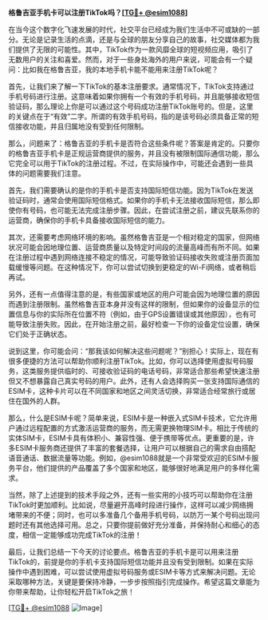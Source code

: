 **格鲁吉亚手机卡可以注册TikTok吗？[[TG💪+ @esim1088](https://t.me/s/esim1088)]**

在当今这个数字化飞速发展的时代，社交平台已经成为我们生活中不可或缺的一部分。无论是记录生活的点滴，还是与全球的朋友分享自己的故事，社交媒体都为我们提供了无限的可能性。其中，TikTok作为一款风靡全球的短视频应用，吸引了无数用户的关注和喜爱。然而，对于一些身处海外的用户来说，可能会有一个疑问：比如我在格鲁吉亚，我的本地手机卡能不能用来注册TikTok呢？

首先，让我们来了解一下TikTok的基本注册要求。通常情况下，TikTok支持通过手机号码进行注册。这意味着如果你拥有一个有效的手机号码，并且能够接收短信验证码，那么理论上你是可以通过这个号码成功注册TikTok账号的。但是，这里的关键点在于“有效”二字。所谓的有效手机号码，指的是该号码必须具备正常的短信接收功能，并且归属地没有受到任何限制。

那么，问题来了：格鲁吉亚的手机卡是否符合这些条件呢？答案是肯定的。只要你的格鲁吉亚手机卡是正规运营商提供的服务，并且没有被限制国际通信功能，那么它完全可以用于TikTok的注册过程。不过，在实际操作中，可能还会遇到一些具体的问题需要我们注意。

首先，我们需要确认的是你的手机卡是否支持国际短信功能。因为TikTok在发送验证码时，通常会使用国际短信格式。如果你的手机卡无法接收国际短信，那么即使你有号码，也可能无法完成注册步骤。因此，在尝试注册之前，建议先联系你的运营商，确保你的手机卡具备接收国际短信的能力。

其次，还需要考虑网络环境的影响。虽然格鲁吉亚是一个相对稳定的国家，但网络状况可能会因地理位置、运营商质量以及特定时间段的流量高峰而有所不同。如果在注册过程中遇到网络连接不稳定的情况，可能导致验证码接收失败或注册页面加载缓慢等问题。在这种情况下，你可以尝试切换到更稳定的Wi-Fi网络，或者稍后再试。

另外，还有一点值得注意的是，有些国家或地区的用户可能会因为地理位置的原因而遇到注册限制。虽然格鲁吉亚本身并没有这样的限制，但如果你的设备显示的位置信息与你的实际所在位置不符（例如，由于GPS设置错误或其他原因），也有可能导致注册失败。因此，在开始注册之前，最好检查一下你的设备定位设置，确保它们处于正确状态。

说到这里，你可能会问：“那我该如何解决这些问题呢？”别担心！实际上，现在有很多便捷的方法可以帮助你顺利注册TikTok。比如，你可以选择使用虚拟号码服务，这类服务提供临时的、可接收验证码的电话号码，非常适合那些希望快速注册但又不想暴露自己真实号码的用户。此外，还有人会选择购买一张支持国际通信的ESIM卡，这种卡片可以在不同国家和地区之间灵活切换，非常适合经常旅行或居住在国外的人群。

那么，什么是ESIM卡呢？简单来说，ESIM卡是一种嵌入式SIM卡技术，它允许用户通过远程配置的方式激活运营商的服务，而无需更换物理SIM卡。相比于传统的实体SIM卡，ESIM卡具有体积小、兼容性强、便于携带等优点。更重要的是，许多ESIM卡服务商还提供了丰富的套餐选择，让用户可以根据自己的需求自由搭配语音通话、数据流量等功能。例如，@esim1088就是一个非常受欢迎的ESIM卡服务平台，他们提供的产品覆盖了多个国家和地区，能够很好地满足用户的多样化需求。

当然，除了上述提到的技术手段之外，还有一些实用的小技巧可以帮助你在注册TikTok时更加顺利。比如说，尽量避开高峰时段进行操作，这样可以减少网络拥堵带来的不便；同时，也可以多准备几个备用手机号码，以防万一某个号码出现问题时还有其他选择可用。总之，只要你提前做好充分准备，并保持耐心和细心的态度，相信一定能够成功完成TikTok的注册！

最后，让我们总结一下今天的讨论要点。格鲁吉亚的手机卡是可以用来注册TikTok的，前提是你的手机卡支持国际短信功能并且没有受到限制。如果在实际操作中遇到困难，可以尝试使用虚拟号码服务或ESIM卡等方式来解决问题。无论采取哪种方法，关键是要保持冷静，一步步按照指引完成操作。希望这篇文章能为你带来帮助，让你轻松开启TikTok之旅！

[[TG💪+ @esim1088](https://t.me/s/esim1088) ![Image](https://i.postimg.cc/4NQfJmqS/Snipaste-2025-05-13-00-14-12.png)]